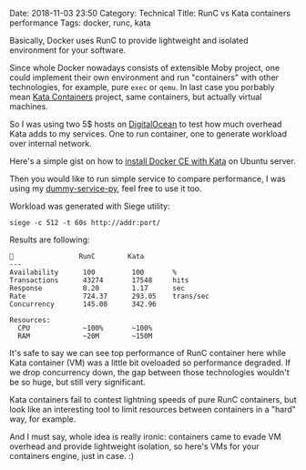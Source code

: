 Date: 2018-11-03 23:50
Category: Technical
Title: RunC vs Kata containers performance
Tags: docker, runc, kata

Basically, Docker uses RunC to provide lightweight and isolated environment for your software.

Since whole Docker nowadays consists of extensible Moby project, one could implement their own environment and run "containers" with other technologies, for example, pure `exec` or `qemu`. In last case you porbably mean [Kata Containers](https://katacontainers.io/) project, same containers, but actually virtual machines.

So I was using two 5$ hosts on [DigitalOcean](https://m.do.co/c/296358d8a9d3) to test how much overhead Kata adds to my services. One to run container, one to generate workload over internal network.

Here's a simple gist on how to [install Docker CE with Kata](https://gist.github.com/agrrh/f9a55ef5c2aed4178ca6a9f7b542f282) on Ubuntu server.

Then you would like to run simple service to compare performance, I was using my [dummy-service-py](https://hub.docker.com/r/agrrh/dummy-service-py/), feel free to use it too.

Workload was generated with Siege utility:

```
siege -c 512 -t 60s http://addr:port/
```

Results are following:

```
🐳                RunC        Kata
---
Availability      100         100       %
Transactions      43274       17548     hits
Response          0.20        1.17      sec
Rate              724.37      293.05    trans/sec
Concurrency       145.08      342.96

Resources:
  CPU             ~100%       ~100%
  RAM             ~20M        ~150M
```

It's safe to say we can see top performance of RunC container here while Kata container (VM) was a little bit oveloaded so performance degraded. If we drop concurrency down, the gap between those technologies wouldn't be so huge, but still very significant.

Kata containers fail to contest lightning speeds of pure RunC containers, but look like an interesting tool to limit resources between containers in a "hard" way, for example.

And I must say, whole idea is really ironic: containers came to evade VM overhead and provide lightweight isolation, so here's VMs for your containers engine, just in case. :)
